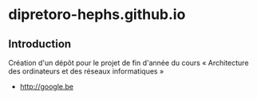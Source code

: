 # dipretoro-hephs.github.io

## Introduction

Création d'un dépôt pour le projet de fin d'année du cours « Architecture des ordinateurs et des réseaux informatiques »

* http://google.be
